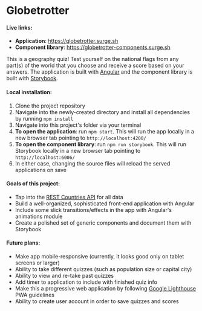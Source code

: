 # Globetrotter

#### Live links:

- **Application**: https://globetrotter.surge.sh
- **Component library**: https://globetrotter-components.surge.sh

This is a geography quiz! Test yourself on the national flags from any part(s) of the world that you choose and receive a score based on your answers. The application is built with [Angular](https://angular.io/) and the component library is built with [Storybook](https://storybook.js.org/).

#### Local installation:

1. Clone the project repository
1. Navigate into the newly-created directory and install all dependencies by running `npm install`
1. Navigate into this project's folder via your terminal
1. **To open the application**: run `npm start`. This will run the app locally in a new browser tab pointing to `http://localhost:4200/`
1. **To open the component library**: run `npm run storybook`. This will run Storybook locally in a new browser tab pointing to `http://localhost:6006/`
1. In either case, changing the source files will reload the served applications on save

#### Goals of this project:

- Tap into the [REST Countries API](https://restcountries.eu) for all data
- Build a well-organized, sophisticated front-end application with Angular
- Include some slick transitions/effects in the app with Angular's animations module
- Create a polished set of generic components and document them with Storybook

#### Future plans:

- Make app mobile-responsive (currently, it looks good only on tablet screens or larger)
- Ability to take different quizzes (such as population size or capital city)
- Ability to view and re-take past quizzes
- Add timer to application to include with finished quiz info
- Make this a progressive web application by following [Google Lighthouse](https://developers.google.com/web/tools/lighthouse/) PWA guidelines
- Ability to create user account in order to save quizzes and scores
